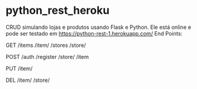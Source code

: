 # python_rest_heroku

CRUD simulando lojas e produtos usando Flask e Python. Ele está online e pode ser testado em https://python-rest-1.herokuapp.com/
End Points:

GET
/items
/item/<name>
/stores
/store/<name>

POST
/auth
/register
/store/<name>
/item<name>

PUT
/item/<name>

DEL
/item/<name>
/store/<name>


